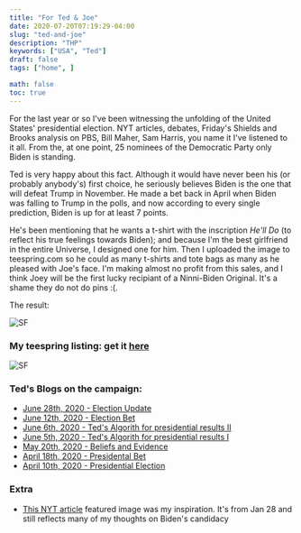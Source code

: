 ```yaml
---
title: "For Ted & Joe"
date: 2020-07-20T07:19:29-04:00
slug: "ted-and-joe"
description: "THP"
keywords: ["USA", "Ted"]
draft: false
tags: ["home", ]

math: false
toc: true
---
```


For the last year or so I've been witnessing the unfolding of the United States' presidential election. NYT articles, debates, Friday's Shields and Brooks analysis on PBS, Bill Maher, Sam Harris, you name it I've listened to it all. From the, at one point, 25 nominees of the Democratic Party only Biden is standing. 

Ted is very happy about this fact. Although it would have never been his (or probably anybody's) first choice, he seriously believes Biden is the one that will defeat Trump in November. He made a bet back in April when Biden was falling to Trump in the polls, and now according to every single prediction, Biden is up for at least 7 points. 

He's been mentioning that he wants a t-shirt with the inscription *He'll Do* (to reflect his true feelings towards Biden); and because I'm the best girlfriend in the entire Universe, I designed one for him.
Then I uploaded the image to teespring.com so he could as many t-shirts and tote bags as many as he pleased with Joe's face. I'm making almost no profit from this sales, and I think Joey will be the first lucky recipiant of a Ninni-Biden Original. It's a shame they do not do pins :(.

The result:

![SF](/77-biden2020.png)

<h3>My teespring listing: get it <a href="https://teespring.com/he-ll-do-joe-2020?pid=934&cid=103880">here</a></h3>

![SF](/77-tee.png)

### Ted's Blogs on the campaign:

* <a href="https://tedslocum.com/daily/2020/06/28/election-update">June 28th, 2020 - Election Update</a>
* <a href="https://tedslocum.com/daily/2020/06/12/election-bet">June 12th, 2020 - Election Bet</a>
* <a href="https://tedslocum.com/daily/2020/06/06/swing-polls">June 6th, 2020 - Ted's Algorith for presidential results II</a>
* <a href="https://tedslocum.com/daily/2020/06/05/random_election">June 5th, 2020 - Ted's Algorith for presidential results I</a>
* <a href="https://tedslocum.com/daily/2020/05/20/Beliefs-and-Evidence">May 20th, 2020 - Beliefs and Evidence</a>
* <a href="https://tedslocum.com/daily/2020/04/18/Presidential-Bet">April 18th, 2020 - Presidental Bet</a>
* <a href="https://tedslocum.com/daily/2020/04/10/Presidential-Prediction">April 10th, 2020 - Presidential Election</a>

### Extra 
* <a href="https://www.nytimes.com/2020/01/28/magazine/joe-biden-2020.html">This NYT article</a> featured image was my inspiration. It's from Jan 28 and still reflects many of my thoughts on Biden's candidacy
